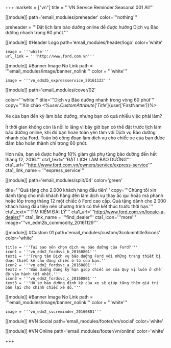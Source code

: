 +++
markets = ["vn"]
title = '''VN Service Reminder Seasonal 001 All'''

[[module]]
path='email_modules/preheader'
color='''nothing'''

preheader = '''Đặt lịch làm bảo dưỡng online để được hưởng Dịch vụ Bảo dưỡng nhanh trong 60 phút.'''

[[module]] #Header Logo
path='email_modules/header/logo'
color='white'

	image = '''white'''
	url_link = '''http://www.ford.com.vn'''

[[module]] #Banner Image No Link
path = '''email_modules/image/banner_nolink'''
color = '''white'''

	image = '''vn_edm2b_expressservice_20161122'''

[[module]]
path='email_modules/cover/02'

color='''white'''
title='''Dịch vụ Bảo dưỡng nhanh trong vòng 60 phút'''
copy='''Xin chào <%${user.CustomAttribute['Title']}%> <%${user['FirstName']}%><br /><br />Xe của bạn đến kỳ làm bảo dưỡng, nhưng bạn có quá nhiều việc phải làm?
<br /><br />Ít thời gian không còn là nỗi lo lắng vì bây giờ bạn có thể đặt trước lịch làm bảo dưỡng online, khi đó bạn hoàn toàn yên tâm với Dịch vụ Bảo dưỡng nhanh của Ford. Toàn bộ công đoạn làm dịch vụ cho chiếc xe của bạn được đảm bảo hoàn thành chỉ trong 60 phút.<br /><br />Hơn nữa, bạn sẽ được hưởng 10% giảm giá phụ tùng bảo dưỡng đến hết tháng 12, 2016.'''
cta1_text='''ĐẶT LỊCH LÀM BẢO DƯỠNG'''
cta1_url='''http://www.ford.com.vn/owners/service/express-service'''
cta1_link_name = '''express_service'''

[[module]]
path='email_modules/split/04'
color='green'

title='''Quà tặng cho 2.000 khách hàng đầu tiên'''
copy='''Chúng tôi xin dành tặng cho mỗi khách hàng đến làm dịch vụ thay ắc qui hoặc má phanh hoặc lốp trong tháng 12 một chiếc ô Ford cao cấp. Quà tặng dành cho 2.000 khách hàng đầu tiên nên chương trình có thể kết thúc trước thời hạn.'''
cta1_text='''TÌM KIẾM ĐẠI LÝ'''
cta1_url='''http://www.ford.com.vn/locate-a-dealer/'''
cta1_link_name = '''find_dealer'''
cta1_icon='''more'''
image='''vn_edm2b_commodity_20161129'''

[[module]] #Custom 01
path='email_modules/custom/3columntitle3icons'
color='white'

	title = '''Tại sao nên chọn dịch vụ bảo dưỡng của Ford?'''
	icon1 = '''vn_edm2_fordsvc_b_20160801'''
	text1 = '''Trung tâm Dịch vụ bảo dưỡng Ford với những trang thiết bị được thiết kế cho đúng chiếc ô-tô của bạn.'''
	icon2 = '''vn_edm2_fordsvc_a_20160801'''
	text2 = '''Bảo dưỡng đúng kỳ hạn giúp chiếc xe của Quý vị luôn ở chế độ vận hành tốt nhất.'''
	icon3 = '''vn_edm2_fordsvc_c_20160801'''
	text3 = '''Hồ sơ bảo dưỡng định kỳ của xe sẽ giúp tăng thêm giá trị bán lại cho chính chiếc xe đó.'''
	
[[module]] #Banner Image No Link
path = '''email_modules/image/banner_nolink'''
color = '''white'''

	image = '''vn_edm2_svcreminder_20160801'''

[[module]] #VN Social
path='email_modules/footer/vn/social'
color='white'

[[module]] #VN Online
path='email_modules/footer/vn/online'
color='white'

+++